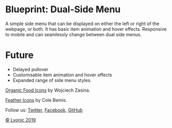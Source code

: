 Blueprint: Dual-Side Menu
=========

A simple side menu that can be displayed on either the left or right of the webpage, or both. It has basic item animation and hover effects. Responsive to mobile and can seamlessly change between dual side menus.

<!--[Article on Lyonic](###)-->

<!--[Demo](###)-->

Future
========

- Delayed pullover
- Customisable item animation and hover effects
- Expanded range of side menu styles.

[Organic Food Icons](http://tympanus.net/codrops/2015/03/19/freebie-organic-food-icon-set/) by Wojciech Zasina.

[Feather Icons](http://https://feathericons.com) by Cole Bemis.

Follow us: [Twitter](http://www.twitter.com/luke_linwood), [Facebook](http://www.facebook.com/lyonicwebdesign), [GitHub](https://github.com/lukelinwood)

[© Lyonic 2019](http://www.lyonic.com.au)

